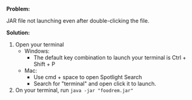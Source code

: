 <!-- markdownlint-disable-file first-line-h1 -->
**Problem:** 

JAR file not launching  even after double-clicking the file.

**Solution:**
1. Open your terminal
   - Windows: 
     - The default key combination to launch your terminal is Ctrl + Shift + P
   - Mac: 
     - Use cmd + space to open Spotlight Search
     - Search for "terminal" and open click it to launch.
1. On your terminal, run `java -jar "foodrem.jar"`
